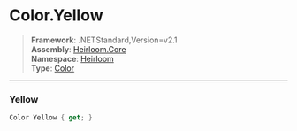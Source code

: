# Color.Yellow

> **Framework**: .NETStandard,Version=v2.1  
> **Assembly**: [Heirloom.Core][0]  
> **Namespace**: [Heirloom][0]  
> **Type**: [Color][1]  

--------------------------------------------------------------------------------

### Yellow

```cs
Color Yellow { get; }
```

[0]: ..\Heirloom.Core.md
[1]: Heirloom.Color.md
